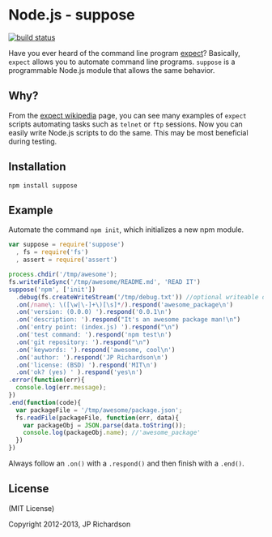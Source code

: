
Node.js - suppose
=================

[![build status](https://secure.travis-ci.org/jprichardson/node-suppose.png)](http://travis-ci.org/jprichardson/node-suppose)

Have you ever heard of the command line program [expect][1]? Basically, `expect` allows you to automate command line programs. `suppose` is a programmable Node.js module that allows the same behavior.



Why?
----

From the [expect wikipedia][1] page, you can see many examples of `expect` scripts automating tasks such as `telnet` or `ftp` sessions. Now you can easily write Node.js scripts to do the same. This may be most beneficial during testing.



Installation
------------

    npm install suppose



Example
------

Automate the command `npm init`, which initializes a new npm module.

```javascript
var suppose = require('suppose')
  , fs = require('fs')
  , assert = require('assert')

process.chdir('/tmp/awesome');
fs.writeFileSync('/tmp/awesome/README.md', 'READ IT')
suppose('npm', ['init'])
  .debug(fs.createWriteStream('/tmp/debug.txt')) //optional writeable output stream
  .on(/name\: \([\w|\-]+\)[\s]*/).respond('awesome_package\n')
  .on('version: (0.0.0) ').respond('0.0.1\n')
  .on('description: ').respond("It's an awesome package man!\n")
  .on('entry point: (index.js) ').respond("\n")
  .on('test command: ').respond('npm test\n')
  .on('git repository: ').respond("\n")
  .on('keywords: ').respond('awesome, cool\n')
  .on('author: ').respond('JP Richardson\n')
  .on('license: (BSD) ').respond('MIT\n')
  .on('ok? (yes) ' ).respond('yes\n')
.error(function(err){
  console.log(err.message);
})
.end(function(code){
  var packageFile = '/tmp/awesome/package.json';
  fs.readFile(packageFile, function(err, data){
    var packageObj = JSON.parse(data.toString());
    console.log(packageObj.name); //'awesome_package'
  })
})
```

Always follow an `.on()` with a `.respond()` and then finish with a `.end()`.





License
-------

(MIT License)

Copyright 2012-2013, JP Richardson



[1]: http://en.wikipedia.org/wiki/Expect


[aboutjp]: http://about.me/jprichardson
[twitter]: http://twitter.com/jprichardson
[procbits]: http://procbits.com
[gitpilot]: http://gitpilot.com

